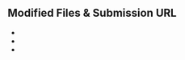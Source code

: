 [//]: # "Please Write File names and submission URLs."

Modified Files & Submission URL
- 
- 
-
-

[//]: # "For Example "

[//]: # "- valid-palindrome.c https://leetcode.com/submissions/detail/767702059/"


[//]: # "Go to submission tab in leetcode and click the Accepted submission then copy the link from nav bar and paste here 😁"
